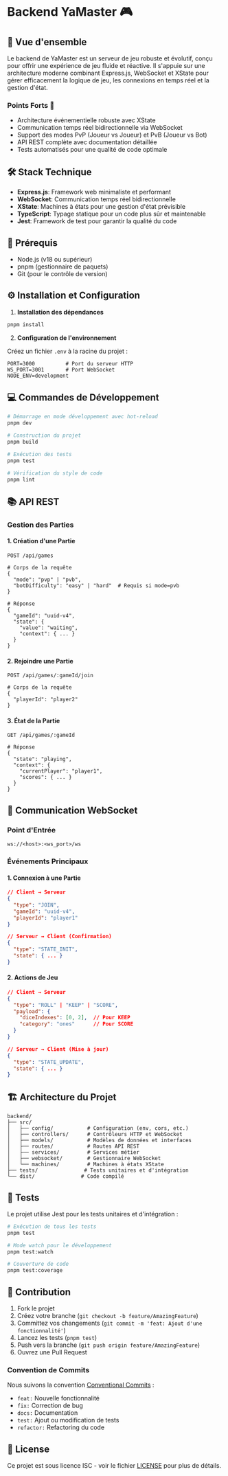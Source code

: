 # Backend YaMaster 🎮

## 🌟 Vue d'ensemble

Le backend de YaMaster est un serveur de jeu robuste et évolutif, conçu pour offrir une expérience de jeu fluide et réactive. Il s'appuie sur une architecture moderne combinant Express.js, WebSocket et XState pour gérer efficacement la logique de jeu, les connexions en temps réel et la gestion d'état.

### Points Forts 💪

- Architecture événementielle robuste avec XState
- Communication temps réel bidirectionnelle via WebSocket
- Support des modes PvP (Joueur vs Joueur) et PvB (Joueur vs Bot)
- API REST complète avec documentation détaillée
- Tests automatisés pour une qualité de code optimale

## 🛠 Stack Technique

- **Express.js**: Framework web minimaliste et performant
- **WebSocket**: Communication temps réel bidirectionnelle
- **XState**: Machines à états pour une gestion d'état prévisible
- **TypeScript**: Typage statique pour un code plus sûr et maintenable
- **Jest**: Framework de test pour garantir la qualité du code

## 🚀 Prérequis

- Node.js (v18 ou supérieur)
- pnpm (gestionnaire de paquets)
- Git (pour le contrôle de version)

## ⚙️ Installation et Configuration

1. **Installation des dépendances**

```bash
pnpm install
```

2. **Configuration de l'environnement**

Créez un fichier `.env` à la racine du projet :

```env
PORT=3000          # Port du serveur HTTP
WS_PORT=3001       # Port WebSocket
NODE_ENV=development
```

## 💻 Commandes de Développement

```bash
# Démarrage en mode développement avec hot-reload
pnpm dev

# Construction du projet
pnpm build

# Exécution des tests
pnpm test

# Vérification du style de code
pnpm lint
```

## 📚 API REST

### Gestion des Parties

#### 1. Création d'une Partie

```http
POST /api/games

# Corps de la requête
{
  "mode": "pvp" | "pvb",
  "botDifficulty": "easy" | "hard"  # Requis si mode=pvb
}

# Réponse
{
  "gameId": "uuid-v4",
  "state": {
    "value": "waiting",
    "context": { ... }
  }
}
```

#### 2. Rejoindre une Partie

```http
POST /api/games/:gameId/join

# Corps de la requête
{
  "playerId": "player2"
}
```

#### 3. État de la Partie

```http
GET /api/games/:gameId

# Réponse
{
  "state": "playing",
  "context": {
    "currentPlayer": "player1",
    "scores": { ... }
  }
}
```

## 🔌 Communication WebSocket

### Point d'Entrée

```shell
ws://<host>:<ws_port>/ws
```

### Événements Principaux

#### 1. Connexion à une Partie

```json
// Client → Serveur
{
  "type": "JOIN",
  "gameId": "uuid-v4",
  "playerId": "player1"
}

// Serveur → Client (Confirmation)
{
  "type": "STATE_INIT",
  "state": { ... }
}
```

#### 2. Actions de Jeu

```json
// Client → Serveur
{
  "type": "ROLL" | "KEEP" | "SCORE",
  "payload": {
    "diceIndexes": [0, 2],  // Pour KEEP
    "category": "ones"      // Pour SCORE
  }
}

// Serveur → Client (Mise à jour)
{
  "type": "STATE_UPDATE",
  "state": { ... }
}
```

## 🏗 Architecture du Projet

```shell
backend/
├── src/
│   ├── config/           # Configuration (env, cors, etc.)
│   ├── controllers/      # Contrôleurs HTTP et WebSocket
│   ├── models/           # Modèles de données et interfaces
│   ├── routes/           # Routes API REST
│   ├── services/         # Services métier
│   ├── websocket/        # Gestionnaire WebSocket
│   └── machines/         # Machines à états XState
├── tests/               # Tests unitaires et d'intégration
└── dist/               # Code compilé
```

## 🧪 Tests

Le projet utilise Jest pour les tests unitaires et d'intégration :

```bash
# Exécution de tous les tests
pnpm test

# Mode watch pour le développement
pnpm test:watch

# Couverture de code
pnpm test:coverage
```

## 🤝 Contribution

1. Fork le projet
2. Créez votre branche (`git checkout -b feature/AmazingFeature`)
3. Committez vos changements (`git commit -m 'feat: Ajout d'une fonctionnalité'`)
4. Lancez les tests (`pnpm test`)
5. Push vers la branche (`git push origin feature/AmazingFeature`)
6. Ouvrez une Pull Request

### Convention de Commits

Nous suivons la convention [Conventional Commits](https://www.conventionalcommits.org/) :

- `feat:` Nouvelle fonctionnalité
- `fix:` Correction de bug
- `docs:` Documentation
- `test:` Ajout ou modification de tests
- `refactor:` Refactoring du code

## 📝 License

Ce projet est sous licence ISC - voir le fichier [LICENSE](LICENSE) pour plus de détails.